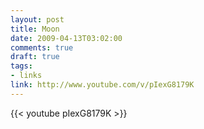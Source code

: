 ```yaml
---
layout: post
title: Moon
date: 2009-04-13T03:02:00
comments: true
draft: true
tags:
- links
link: http://www.youtube.com/v/pIexG8179K
---
```

{{< youtube pIexG8179K >}}
